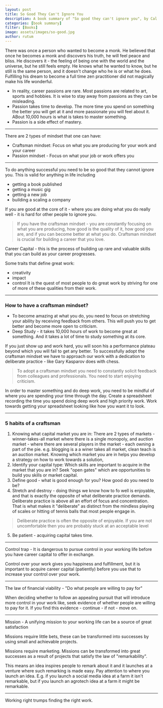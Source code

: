 ```yaml
---
layout: post
title: So Good They Can't Ignore You
description: A book summary of "So good they can't ignore you", by Cal Newport
categories: [book summary]
filter: [Books]
image: assets/images/so-good.jpg
author: rutum
---
```


There was once a person who wanted to become a monk. He believed that once he becomes a monk and discovers his truth, he will feel peace and bliss. He discovers it - the feeling of being one with the world and the universe, but he still feels empty. He knows what he wanted to know, but he still is the same person, and it doesn't change who he is or what he does. Fulfilling his dream to become a full time zen practitioner did not magically make his life wonderful. 

- In reality, career passions are rare. Most passions are related to art, sports and hobbies. It is wise to stay away from passions as they can be misleading. 
- Passion takes time to develop. The more time you spend on something the better you will get at it and more passionate you will feel about it. ABout 10,000 hours is what is takes to master something. 
- Passion is a side effect of mastery. 

---

There are 2 types of mindset that one can have: 
- Craftsman mindset: Focus on what you are producing for your work and your career
- Passion mindset - Focus on what your job or work offers you

---

To do anything successful you need to be so good that they cannot ignore you. This is valid for anything in life including 
- getting a book published
- getting a music gig
- getting a new job
- building a scaling a company

If you are good at the core of it - where you are doing what you do really well - it is hard for other people to ignore you. 

>If you have the craftsman mindset - you are constantly focusing on what you are producing, how good is the quality of it, how good you are, and if you can become better at what you do. Craftsman mindset is crucial for building a career that you love. 

Career Capital - this is the process of building up rare and valuable skills that you can build as your career progresses. 

Some traits that define great work: 
- creativity
- impact
- control
It is the quest of most people to do great work by striving for one of more of these qualities from their work. 

---

### How to have a craftsman mindset?

- To become amazing at what you do, you need to focus on stretching your ability by receiving feedback from others. This will push you to get better and become more open to criticism. 
- Deep Study - it takes 10,000 hours of work to become great at something. And it takes a lot of time to study something at its core. 

If you just show up and work hard, you will soon his a performance plateau beyond which you will fail to get any better. To successfully adopt the craftsman mindset we have to approach our work with a dedication to deliberate practice - like Gary Kasparov does with chess. 

> To adopt a craftsman mindset you need to constantly solicit feedback from colleagues and professionals. You need to start enjoying criticism. 

In order to master something and do deep work, you need to be mindful of where you are spending your time through the day. Create a spreadsheet recording the time you spend doing deep work and high priority work. Work towards getting your spreadsheet looking like how you want it to look. 

---

### 5 habits of a craftsman

1. Knowing what capital market you are in: There are 2 types of markets - winner-takes-all market where there is a single monopoly, and auction market - where there are several players in the market - each owning a part of the pie. e.g. blogging is a a winer takes all market, clean teach is an auction market. Knowing which market you are in helps you develop a strategy on how to work towards a solution, 
2. Identify your capital type: Which skills are important to acquire in the market that you are in? Seek "open gates" which are opportunities to build you skills or market capital. 
3. Define good - what is good enough for you? How good do you need to be? 
4. Stretch and destroy - doing things we know how to fo well is enjoyable, and that is exactly the opposite of what deliberate practice demands. Deliberate practice is above all an effort of focus and concentration. That is what makes it "deliberate" as distinct from the mindless playing of scales or hitting of tennis balls that most people engage in. 

> Deliberate practice is often the opposite of enjoyable. If you are not uncomfortable then you are probably stuck at an acceptable level

5. Be patient - acquiring capital takes time. 

---

Control trap - It is dangerous to pursue control in your working life before you have career capital to offer in exchange. 

Control over your work gives you happiness and fulfillment, but it is important to acquire career capital (patiently) before you use that to increase your control over your work. 

---

The law of financial viability - "Do what people are willing to pay for"

When deciding whether to follow an appealing pursuit that will introduce more control in your work like, seek evidence of whether people are willing to pay for it. If you find this evidence - continue - if not - move on. 

---

Mission - A unifying mission to your working life can be a source of great satisfaction

Missions require little bets, these can be transformed into successes by using small and achievable projects. 

Missions require marketing. Missions can be transformed into great successes as a result of projects that satisfy the law of "remarkability". 

This means an idea inspires people to remark about it and it launches at a venture where such remarking is made easy. Pay attention to where you launch an idea. E.g. if you launch a social media idea at a farm it isn't remarkable, but if you launch an agrotech idea at a farm it might be remarkable. 

---

Working right trumps finding the right work.



